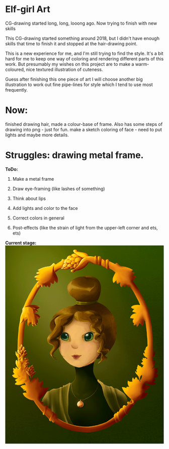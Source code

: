 # Elf-girl Art
CG-drawing started long, long, looong ago. Now trying to finish with new skills

This CG-drawing started something around 2018, but I didn't have enough skills that time to finish it and stopped at the hair-drawing point.

This is a new experience for me, and I'm still trying to find the style. It's a bit hard for me to keep one way of coloring and rendering different parts of this work.
But presumably my wishes on this project are to make a warm-coloured, nice textured illustration of cuteness.

Guess after finishing this one piece of art I will choose another big illustration to work out fine pipe-lines for style which I tend to use most frequently.

# Now: 
finished drawing hair, made a colour-base of frame. Also has some steps of drawing into png - just for fun.
make a sketch coloring of face - need to put lights and maybe more details.

# Struggles: drawing metal frame.
**ToDo:**
1. Make a metal frame
2. Draw eye-framing (like lashes of something)
3. Think about lips
4. Add lights and color to the face

5. Correct colors in general
6. Post-effects (like the strain of light from the upper-left corner and ets, ets)

**Current stage:**
![Иллюстрация к проекту](https://github.com/WriteWrote/Elf-girl-art/blob/main/%D0%BF%D0%BE%D1%80%D1%82%D1%8014.png)
